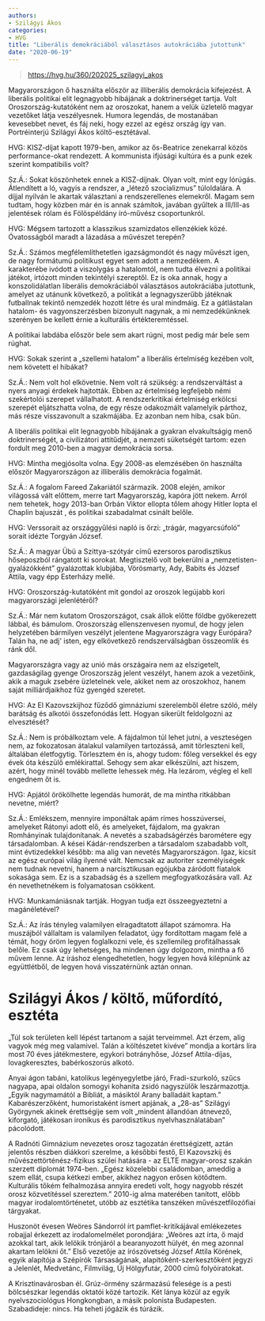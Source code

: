 ```yaml
---
authors:
- Szilágyi Ákos
categories:
- HVG
title: "Liberális demokráciából választásos autokráciába jutottunk"
date: "2020-06-19"
---
```


> https://hvg.hu/360/202025_szilagyi_akos

Magyarországon ő használta először az illiberális demokrácia kifejezést. A liberális politikai elit legnagyobb hibájának a doktrinerséget tartja. Volt Oroszország-kutatóként nem az oroszokat, hanem a velük üzletelő magyar vezetőket látja veszélyesnek. Humora legendás, de mostanában kevesebbet nevet, és fáj neki, hogy ezzel az egész ország így van. Portréinterjú Szilágyi Ákos költő-esztétával.

HVG: KISZ-díjat kapott 1979-ben, amikor az ős-Beatrice zenekarral közös performance-okat rendezett. A kommunista ifjúsági kultúra és a punk ezek szerint kompatibilis volt?

Sz.Á.: Sokat köszönhetek ennek a KISZ-díjnak. Olyan volt, mint egy lórúgás. Átlendített a ló, vagyis a rendszer, a „létező szocializmus” túloldalára. A díjjal nyilván le akartak választani a rendszerellenes elemekről. Magam sem tudtam, hogy közben már én is annak számítok, javában gyűltek a III/III-as jelentések rólam és Fölöspéldány író-művész csoportunkról.

HVG: Mégsem tartozott a klasszikus szamizdatos ellenzékiek közé. Óvatosságból maradt a lázadása a művészet terepén?

Sz.Á.: Számos megfélemlíthetetlen igazságmondót és nagy művészt igen, de nagy formátumú politikust egyet sem adott a nemzedékem. A karakterébe ivódott a viszolygás a hatalomtól, nem tudta élvezni a politikai játékot, irtózott minden tekintélyi szereptől. Ez is oka annak, hogy a konszolidálatlan liberális demokráciából választásos autokráciába jutottunk, amelyet az utánunk következő, a politikát a legnagyszerűbb játéknak  futballnak  tekintő nemzedék hozott létre és ural mindmáig. Ez a gátlástalan hatalom- és vagyonszerzésben bizonyult nagynak, a mi nemzedékünknek szerényen be kellett érnie a kulturális értékteremtéssel.

A politikai labdába először bele sem akart rúgni, most pedig már bele sem rúghat.

HVG: Sokak szerint a „szellemi hatalom” a liberális értelmiség kezében volt, nem követett el hibákat?

Sz.Á.: Nem volt hol elkövetnie. Nem volt rá szükség: a rendszerváltást a nyers anyagi érdekek hajtották. Ebben az értelmiség legfeljebb némi szekértolói szerepet vállalhatott. A rendszerkritikai értelmiség erkölcsi szerepét eljátszhatta volna, de egy része odakozmált valamelyik párthoz, más része visszavonult a szakmájába. Ez azonban nem hiba, csak bűn.

A liberális politikai elit legnagyobb hibájának a gyakran elvakultságig menő doktrinerségét, a civilizátori attitűdjét, a nemzeti süketségét tartom: ezen fordult meg 2010-ben a magyar demokrácia sorsa.

HVG: Mintha megjósolta volna. Egy 2008-as elemzésében ön használta először Magyarországon az illiberális demokrácia fogalmát.

Sz.Á.: A fogalom Fareed Zakariától származik. 2008 elején, amikor világossá vált előttem, merre tart Magyarország, kapóra jött nekem. Arról nem tehetek, hogy 2013-ban Orbán Viktor ellopta tőlem  ahogy Hitler lopta el Chaplin bajuszát , és politikai szabadalmat csinált belőle.

HVG: Verssorait az országgyűlési napló is őrzi: „trágár, magyarcsúfoló” sorait idézte Torgyán József.

Sz.Á.: A magyar Übü a Szittya-szótyár című ezersoros parodisztikus hőseposzból rángatott ki sorokat. Megtisztelő volt bekerülni a „nemzetisten-gyalázókként” gyalázottak klubjába, Vörösmarty, Ady, Babits és József Attila, vagy épp Esterházy mellé.

HVG: Oroszország-kutatóként mit gondol az oroszok legújabb kori magyarországi jelenlétéről?

Sz.Á.: Már nem kutatom Oroszországot, csak állok előtte földbe gyökerezett lábbal, és bámulom. Oroszország ellenszenvesen nyomul, de hogy jelen helyzetében bármilyen veszélyt jelentene Magyarországra vagy Európára? Talán ha, ne adj' isten, egy elkövetkező rendszerválságban összeomlik és ránk dől.

Magyarországra vagy az unió más országaira nem az elszigetelt, gazdaságilag gyenge Oroszország jelent veszélyt, hanem azok a vezetőink, akik a maguk zsebére üzletelnek vele, akiket nem az oroszokhoz, hanem saját milliárdjaikhoz fűz gyengéd szeretet.

HVG: Az El Kazovszkijhoz fűződő gimnáziumi szerelemből életre szóló, mély barátság és alkotói összefonódás lett. Hogyan sikerült feldolgozni az elvesztését?

Sz.Á.: Nem is próbálkoztam vele. A fájdalmon túl lehet jutni, a veszteségen nem, az fokozatosan átalakul valamilyen tartozássá, amit törleszteni kell, általában életfogytig. Törlesztem én is, ahogy tudom: főleg versekkel és egy évek óta készülő emlékirattal. Sehogy sem akar elkészülni, azt hiszem, azért, hogy minél tovább mellette lehessek még. Ha lezárom, végleg el kell engednem őt is.

HVG: Apjától örökölhette legendás humorát, de ma mintha ritkábban nevetne, miért?

Sz.Á.: Emlékszem, mennyire imponáltak apám rímes hosszúversei, amelyeket Rátonyi adott elő, és amelyeket, fájdalom, ma gyakran Romhányinak tulajdonítanak. A nevetés a szabadságérzés barométere egy társadalomban. A kései Kádár-rendszerben a társadalom szabadabb volt, mint évtizedekkel később: ma alig van nevetés Magyarországon. Igaz, kicsit az egész európai világ ilyenné vált. Nemcsak az autoriter személyiségek nem tudnak nevetni, hanem a narcisztikusan egójukba záródott fiatalok sokasága sem. Ez is a szabadság és a szellem megfogyatkozására vall. Az én nevethetnékem is folyamatosan csökkent.

HVG: Munkamániásnak tartják. Hogyan tudja ezt összeegyeztetni a magánéletével?

Sz.Á.: Az írás tényleg valamilyen elragadtatott állapot számomra. Ha muszájból vállaltam is valamilyen feladatot, úgy fordítottam magam felé a témát, hogy öröm legyen foglalkozni vele, és szellemileg profitálhassak belőle. Ez csak úgy lehetséges, ha mindenen úgy dolgozom, mintha a fő művem lenne. Az íráshoz elengedhetetlen, hogy legyen hová kilépnünk az együttlétből, de legyen hová visszatérnünk aztán onnan.

# Szilágyi Ákos / költő, műfordító, esztéta

„Túl sok területen kell lépést tartanom a saját terveimmel. Azt érzem, alig vagyok még meg valamivel. Talán a költészetet kivéve”  mondja a kortárs líra most 70 éves játékmestere, egykori botrányhőse, József Attila-díjas, lovagkeresztes, babérkoszorús alkotó.

Anyai ágon tabáni, katolikus legényegyletbe járó, Fradi-szurkoló, szűcs nagyapa, apai oldalon somogyi kohanita zsidó nagyszülők leszármazottja. „Egyik nagymamától a Bibliát, a másiktól Arany balladáit kaptam.” Kabarészerzőként, humoristaként ismert apjának, a „28-as” Szilágyi Györgynek  akinek érettségije sem volt  „mindent állandóan átnevező, kiforgató, játékosan ironikus és parodisztikus nyelvhasználatában” pácolódott.

A Radnóti Gimnázium nevezetes orosz tagozatán érettségizett, aztán  jelentős részben diákkori szerelme, a későbbi festő, El Kazovszkij és művészettörténész-fizikus szülei hatására - az ELTE magyar-orosz szakán szerzett diplomát 1974-ben. „Egész közelebbi családomban, ameddig a szem ellát, csupa kétkezi ember, akikhez nagyon erősen kötődtem. Kulturális tőkém felhalmozása annyira eredeti volt, hogy nagyobb részét orosz közvetítéssel szereztem.” 2010-ig alma materében tanított, előbb magyar irodalomtörténetet, utóbb az esztétika tanszéken művészetfilozófiai tárgyakat.

Huszonöt évesen Weöres Sándorról írt pamflet-kritikájával emlékezetes robajjal érkezett az irodalomelmélet porondjára: „Weöres azt írta, ő majd azokkal tart, akik lelökik trónjáról a bearanyozott hülyét, én meg azonnal akartam lelökni őt.” Első vezetője az írószövetség József Attila Körének, egyik alapítója a Szépírók Társaságának, alapítóként-szerkesztőként jegyzi a Jelenlét, Medvetánc, Filmvilág, Új Hölgyfutár, 2000 című folyóiratokat.

A Krisztinavárosban él. Grúz-örmény származású felesége is a pesti bölcsészkar legendás oktatói közé tartozik. Két lánya közül az egyik nyelvszociológus Hongkongban, a másik polonista Budapesten. Szabadideje: nincs. Ha teheti jógázik és túrázik.
